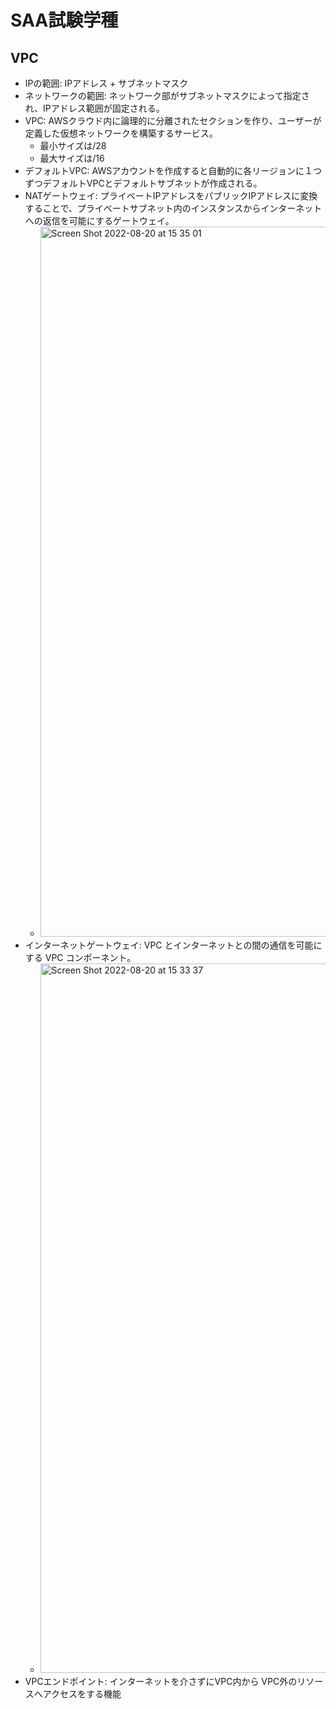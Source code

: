 # SAA試験学種

## VPC

- IPの範囲: IPアドレス + サブネットマスク
- ネットワークの範囲: ネットワーク部がサブネットマスクによって指定され、IPアドレス範囲が固定される。
- VPC: AWSクラウド内に論理的に分離されたセクションを作り、ユーザーが定義した仮想ネットワークを構築するサービス。
  - 最小サイズは/28
  - 最大サイズは/16
- デフォルトVPC: AWSアカウントを作成すると自動的に各リージョンに１つずつデフォルトVPCとデフォルトサブネットが作成される。
- NATゲートウェイ: プライベートIPアドレスをパブリックIPアドレスに変換することで、プライベートサブネット内のインスタンスからインターネットへの返信を可能にするゲートウェイ。
    - <img width="1136" alt="Screen Shot 2022-08-20 at 15 35 01" src="https://user-images.githubusercontent.com/61643054/185732587-c92f3cb1-5df4-4200-aaee-539d44c5ef31.png">
- インターネットゲートウェイ: VPC とインターネットとの間の通信を可能にする VPC コンポーネント。
    - <img width="1135" alt="Screen Shot 2022-08-20 at 15 33 37" src="https://user-images.githubusercontent.com/61643054/185732592-8c501de4-2213-43a4-a24f-3d246b72c83a.png">
- VPCエンドポイント: インターネットを介さずにVPC内から VPC外のリソースへアクセスをする機能
